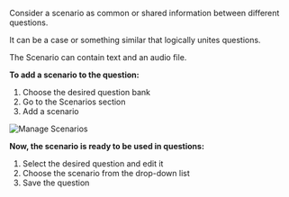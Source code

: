 ﻿Consider a scenario as common or shared information between different questions.

It can be a case or something similar that logically unites questions.

The Scenario can contain text and an audio file.

**To add a scenario to the question:**

1.  Choose the desired question bank
2.  Go to the Scenarios section
3.  Add a scenario

![Manage Scenarios](/images/docs/question-banks/manage-scenarios/1.png)

**Now, the scenario is ready to be used in questions:**

1.  Select the desired question and edit it
2.  Choose the scenario from the drop-down list
3.  Save the question
